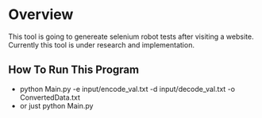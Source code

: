 # Overview
This tool is going to genereate selenium robot tests after visiting a website. Currently this tool is under research and implementation.
## How To Run This Program
- python Main.py -e input/encode_val.txt -d input/decode_val.txt -o ConvertedData.txt
- or just python Main.py
